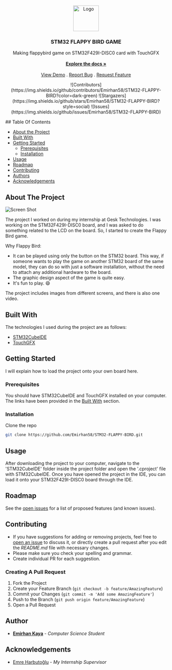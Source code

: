 <br/>
<p align="center">
  <a href="https://github.com/Emirhan58/STM32-FLAPPY-BIRD">
    <img src="https://m.media-amazon.com/images/I/21ZzpgClpiL.png" alt="Logo" width="80" height="80">
  </a>

  <h3 align="center">STM32 FLAPPY BIRD GAME</h3>

  <p align="center">
    Making flappybird game on STM32F429I-DISC0 card with TouchGFX
    <br/>
    <br/>
    <a href="https://github.com/Emirhan58/STM32-FLAPPY-BIRD"><strong>Explore the docs »</strong></a>
    <br/>
    <br/>
    <a href="https://github.com/Emirhan58/STM32-FLAPPY-BIRD">View Demo</a>
    .
    <a href="https://github.com/Emirhan58/STM32-FLAPPY-BIRD/issues">Report Bug</a>
    .
    <a href="https://github.com/Emirhan58/STM32-FLAPPY-BIRD/issues">Request Feature</a>
  </p>
</p>
<p align="center">
 ![Contributors](https://img.shields.io/github/contributors/Emirhan58/STM32-FLAPPY-BIRD?color=dark-green) ![Stargazers](https://img.shields.io/github/stars/Emirhan58/STM32-FLAPPY-BIRD?style=social) ![Issues](https://img.shields.io/github/issues/Emirhan58/STM32-FLAPPY-BIRD) 
</p>
## Table Of Contents

* [About the Project](#about-the-project)
* [Built With](#built-with)
* [Getting Started](#getting-started)
  * [Prerequisites](#prerequisites)
  * [Installation](#installation)
* [Usage](#usage)
* [Roadmap](#roadmap)
* [Contributing](#contributing)
* [Authors](#authors)
* [Acknowledgements](#acknowledgements)

## About The Project

![Screen Shot](https://i.hizliresim.com/lt0djiu.jpeg)

The project I worked on during my internship at Gesk Technologies.
I was working on the STM32F429I-DISC0 board, and I was asked to do something related to the LCD on the board. So, I started to create the Flappy Bird game.

Why Flappy Bird:

* It can be played using only the button on the STM32 board. This way, if someone wants to play the game on another STM32 board of the same model, they can do so with just a software installation, without the need to attach any additional hardware to the board.
* The graphic design aspect of the game is quite easy. 
* It's fun to play. :smile:

The project includes images from different screens, and there is also one video.

## Built With

The technologies I used during the project are as follows:

* [STM32CubeIDE](https://www.st.com/en/development-tools/stm32cubeide.html)
* [TouchGFX](https://www.st.com/en/development-tools/touchgfxdesigner.html)

## Getting Started

I will explain how to load the project onto your own board here.

### Prerequisites

You should have STM32CubeIDE and TouchGFX installed on your computer.
The links have been provided in the [Built With](#built-with) section.

### Installation

Clone the repo

```sh
git clone https://github.com/Emirhan58/STM32-FLAPPY-BIRD.git
```



## Usage

After downloading the project to your computer, navigate to the 'STM32CubeIDE' folder inside the project folder and open the '.cproject' file with STM32CubeIDE. Once you have opened the project in the IDE, you can load it onto your STM32F429I-DISC0 board through the IDE.

## Roadmap

See the [open issues](https://github.com/Emirhan58/STM32-FLAPPY-BIRD/issues) for a list of proposed features (and known issues).

## Contributing

* If you have suggestions for adding or removing projects, feel free to [open an issue](https://github.com/Emirhan58/STM32-FLAPPY-BIRD/issues/new) to discuss it, or directly create a pull request after you edit the *README.md* file with necessary changes.
* Please make sure you check your spelling and grammar.
* Create individual PR for each suggestion.

### Creating A Pull Request

1. Fork the Project
2. Create your Feature Branch (`git checkout -b feature/AmazingFeature`)
3. Commit your Changes (`git commit -m 'Add some AmazingFeature'`)
4. Push to the Branch (`git push origin feature/AmazingFeature`)
5. Open a Pull Request

## Author

* [**Emirhan Kaya**](https://github.com/Emirhan58/) - *Computer Science Student*

## Acknowledgements

* [Emre Harbutoğlu](https://github.com/emre-h/) - *My Internship Supervisor*
